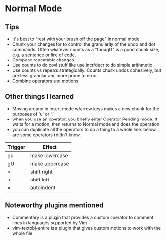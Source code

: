 # Normal Mode

## Tips

- It's best to "rest with your brush off the page" in normal mode
- Chunk your changes for to control the granularity of the undo and dot commands.  Often whatever counts as a "thought" is a good chunk size, e.g. a sentence or line of code.
- Compose repeatable changes.
- Use counts to do cool stuff like use incr/decr to do simple arithmetic
- Use counts vs repeats strategically.  Counts chunk undos cohesively, but are less granular and more prone to error.
- Combine operators and motions 


## Other things I learned

- Moving around in Insert mode w/arrow keys makes a new chunk for the purposes of 'u' or '.'
- when you use an operator, you briefly enter Operator Pending mode.  It waits for a motion, then returns to Normal mode and does the operation.
- you can duplicate all the operators to do a thing to a whole line. below are some operators i didn't know.

| Trigger | Effect |
|---------|--------|
| gu | make lowercase|
| gU | make uppercase
| > | shift right |
| < | shift left |
| = | autoindent | 

## Noteworthy plugins mentioned
- Commentary is a plugin that provides a custom operator to comment lines in languages supported by Vim
- vim-textobj-entire is a plugin that gives custom motions to work with the whole file
